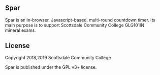 Spar
----

Spar is an in-browser, Javascript-based, multi-round countdown timer.
Its main purpose is to support Scottsdale Community College GLG101IN
mineral exams.


License
-------

Copyright 2018,2019 Scottsdale Community College

Spar is published under the GPL v3+ license.
